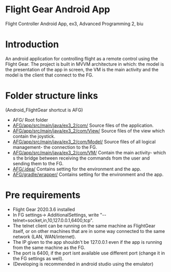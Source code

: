 # Flight Gear Android App

Flight Controller Android App, ex3, Advanced Programming 2, biu

# Introduction
An android application for controlling flight as a remote control using the Flight Gear.
The project is built in MVVM architecture in which: the model is the presentation of the app in screen, the VM is the main activity and the model is the client that connect to the FG.

# Folder structure links
(Android_FlightGear shortcut is AFG)
 * AFG/      Root folder
 * [AFG/app/src/main/java/ex3_2/com/](app/src/main/java/ex3_2/com/)  Source files of the application.
* [AFG/app/src/main/java/ex3_2/com/View/](app/src/main/java/ex3_2/com/View/)  Source files of the view which contain the joystick.
* [AFG/app/src/main/java/ex3_2/com/Model/](app/src/main/java/ex3_2/com/Model/)  Source files of all logical management- the connection to the FG.
* [AFG/app/src/main/java/ex3_2/com/VM/](app/src/main/java/ex3_2/com/VM/)  Contain the main activity- which s the bridge between receiving the commands from the user and sending them to the FG.
* [AFG/.idea/](.idea/)  Contains setting for the environment and the app.
* [AFG/gradle/wrapper/](gradle/wrapper/)  Contains setting for the environment and the app.


# Pre requirements
* Flight Gear 2020.3.6 installed
* In FG settings-> AdditionalSettings, write "--telnet=socket,in,10,127.0.0.1,6400,tcp".
* The telnet client can be running on the same machine as FlightGear itself, or on other machines that are in some way connected to the same network (LAN, WAN/internet).
* The IP given to the app shouldn't be 127.0.0.1 even if the app is running from the same machine as the FG.
* The port is 6400, if the port isnt available use different port (change it in the FG settings as well).
* (Developing is recommended in android studio using the emulator)
